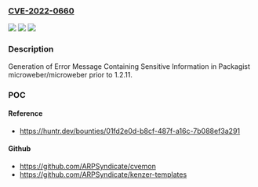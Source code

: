 ### [CVE-2022-0660](https://cve.mitre.org/cgi-bin/cvename.cgi?name=CVE-2022-0660)
![](https://img.shields.io/static/v1?label=Product&message=microweber%2Fmicroweber&color=blue)
![](https://img.shields.io/static/v1?label=Version&message=n%2Fa&color=blue)
![](https://img.shields.io/static/v1?label=Vulnerability&message=CWE-209%20Generation%20of%20Error%20Message%20Containing%20Sensitive%20Information&color=brighgreen)

### Description

Generation of Error Message Containing Sensitive Information in Packagist microweber/microweber prior to 1.2.11.

### POC

#### Reference
- https://huntr.dev/bounties/01fd2e0d-b8cf-487f-a16c-7b088ef3a291

#### Github
- https://github.com/ARPSyndicate/cvemon
- https://github.com/ARPSyndicate/kenzer-templates

